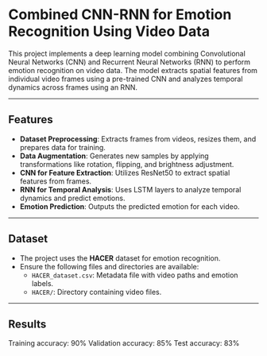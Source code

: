 # Combined CNN-RNN for Emotion Recognition Using Video Data

This project implements a deep learning model combining Convolutional Neural Networks (CNN) and Recurrent Neural Networks (RNN) to perform emotion recognition on video data. The model extracts spatial features from individual video frames using a pre-trained CNN and analyzes temporal dynamics across frames using an RNN.

---

## **Features**
- **Dataset Preprocessing**: Extracts frames from videos, resizes them, and prepares data for training.
- **Data Augmentation**: Generates new samples by applying transformations like rotation, flipping, and brightness adjustment.
- **CNN for Feature Extraction**: Utilizes ResNet50 to extract spatial features from frames.
- **RNN for Temporal Analysis**: Uses LSTM layers to analyze temporal dynamics and predict emotions.
- **Emotion Prediction**: Outputs the predicted emotion for each video.

---

## **Dataset**
- The project uses the **HACER** dataset for emotion recognition.
- Ensure the following files and directories are available:
  - `HACER_dataset.csv`: Metadata file with video paths and emotion labels.
  - `HACER/`: Directory containing video files.

---


## **Results**
Training accuracy: 90%
Validation accuracy: 85%
Test accuracy: 83%
